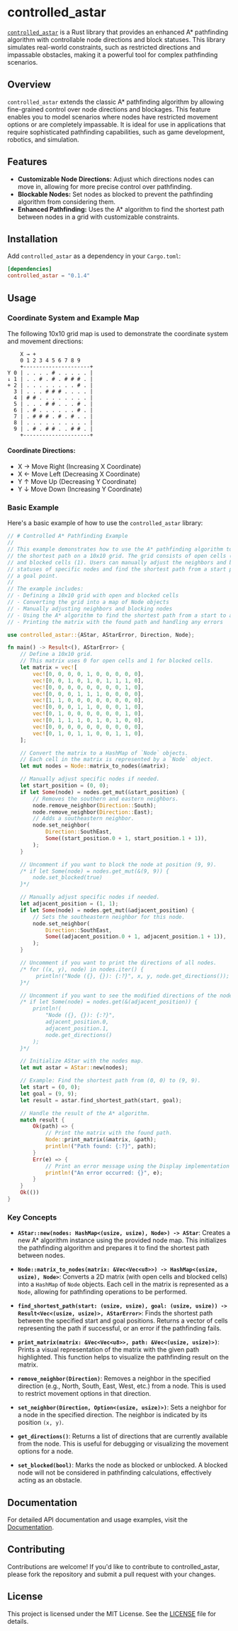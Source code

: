 # controlled_astar

[`controlled_astar`](https://crates.io/crates/controlled_astar) is a Rust library that provides an enhanced A\* pathfinding algorithm with controllable node directions and block statuses. This library simulates real-world constraints, such as restricted directions and impassable obstacles, making it a powerful tool for complex pathfinding scenarios.

## Overview

`controlled_astar` extends the classic A\* pathfinding algorithm by allowing fine-grained control over node directions and blockages. This feature enables you to model scenarios where nodes have restricted movement options or are completely impassable. It is ideal for use in applications that require sophisticated pathfinding capabilities, such as game development, robotics, and simulation.

## Features

- **Customizable Node Directions:** Adjust which directions nodes can move in, allowing for more precise control over pathfinding.
- **Blockable Nodes:** Set nodes as blocked to prevent the pathfinding algorithm from considering them.
- **Enhanced Pathfinding:** Uses the A\* algorithm to find the shortest path between nodes in a grid with customizable constraints.

## Installation

Add `controlled_astar` as a dependency in your `Cargo.toml`:

```toml
[dependencies]
controlled_astar = "0.1.4"
```

## Usage

### Coordinate System and Example Map

The following 10x10 grid map is used to demonstrate the coordinate system and movement directions:

```
    X → +
    0 1 2 3 4 5 6 7 8 9
    +---------------------+
Y 0 | . . . . # . . . . . |
↓ 1 | . . # . # . # # # . |
+ 2 | . . . . . . . . # . |
  3 | . . . # # # . . . . |
  4 | # # . . . . . . . . |
  5 | . . . # # . . . # . |
  6 | . # . . . . . . # . |
  7 | . # # # . # . # . . |
  8 | . . . . . . . . . . |
  9 | . # . # # . . # # . |
    +---------------------+
```

#### Coordinate Directions:

- X → Move Right (Increasing X Coordinate)
- X ← Move Left (Decreasing X Coordinate)
- Y ↑ Move Up (Decreasing Y Coordinate)
- Y ↓ Move Down (Increasing Y Coordinate)

### Basic Example

Here's a basic example of how to use the `controlled_astar` library:

```rust
// # Controlled A* Pathfinding Example
//
// This example demonstrates how to use the A* pathfinding algorithm to find
// the shortest path on a 10x10 grid. The grid consists of open cells (0)
// and blocked cells (1). Users can manually adjust the neighbors and block
// statuses of specific nodes and find the shortest path from a start point to
// a goal point.
//
// The example includes:
// - Defining a 10x10 grid with open and blocked cells
// - Converting the grid into a map of Node objects
// - Manually adjusting neighbors and blocking nodes
// - Using the A* algorithm to find the shortest path from a start to a goal
// - Printing the matrix with the found path and handling any errors

use controlled_astar::{AStar, AStarError, Direction, Node};

fn main() -> Result<(), AStarError> {
    // Define a 10x10 grid.
    // This matrix uses 0 for open cells and 1 for blocked cells.
    let matrix = vec![
        vec![0, 0, 0, 0, 1, 0, 0, 0, 0, 0],
        vec![0, 0, 1, 0, 1, 0, 1, 1, 1, 0],
        vec![0, 0, 0, 0, 0, 0, 0, 0, 1, 0],
        vec![0, 0, 0, 1, 1, 1, 0, 0, 0, 0],
        vec![1, 1, 0, 0, 0, 0, 0, 0, 0, 0],
        vec![0, 0, 0, 1, 1, 0, 0, 0, 1, 0],
        vec![0, 1, 0, 0, 0, 0, 0, 0, 1, 0],
        vec![0, 1, 1, 1, 0, 1, 0, 1, 0, 0],
        vec![0, 0, 0, 0, 0, 0, 0, 0, 0, 0],
        vec![0, 1, 0, 1, 1, 0, 0, 1, 1, 0],
    ];

    // Convert the matrix to a HashMap of `Node` objects.
    // Each cell in the matrix is represented by a `Node` object.
    let mut nodes = Node::matrix_to_nodes(&matrix);

    // Manually adjust specific nodes if needed.
    let start_position = (0, 0);
    if let Some(node) = nodes.get_mut(&start_position) {
        // Removes the southern and eastern neighbors.
        node.remove_neighbor(Direction::South);
        node.remove_neighbor(Direction::East);
        // Adds a southeastern neighbor.
        node.set_neighbor(
            Direction::SouthEast,
            Some((start_position.0 + 1, start_position.1 + 1)),
        );
    }

    // Uncomment if you want to block the node at position (9, 9).
    /* if let Some(node) = nodes.get_mut(&(9, 9)) {
        node.set_blocked(true)
    }*/

    // Manually adjust specific nodes if needed.
    let adjacent_position = (1, 1);
    if let Some(node) = nodes.get_mut(&adjacent_position) {
        // Sets the southeastern neighbor for this node.
        node.set_neighbor(
            Direction::SouthEast,
            Some((adjacent_position.0 + 1, adjacent_position.1 + 1)),
        );
    }

    // Uncomment if you want to print the directions of all nodes.
    /* for ((x, y), node) in nodes.iter() {
         println!("Node ({}, {}): {:?}", x, y, node.get_directions());
    }*/

    // Uncomment if you want to see the modified directions of the node at (1, 1).
    /* if let Some(node) = nodes.get(&(adjacent_position)) {
        println!(
            "Node ({}, {}): {:?}",
            adjacent_position.0,
            adjacent_position.1,
            node.get_directions()
        );
    }*/

    // Initialize AStar with the nodes map.
    let mut astar = AStar::new(nodes);

    // Example: Find the shortest path from (0, 0) to (9, 9).
    let start = (0, 0);
    let goal = (9, 9);
    let result = astar.find_shortest_path(start, goal);

    // Handle the result of the A* algorithm.
    match result {
        Ok(path) => {
            // Print the matrix with the found path.
            Node::print_matrix(&matrix, &path);
            println!("Path found: {:?}", path);
        }
        Err(e) => {
            // Print an error message using the Display implementation of AStarError.
            println!("An error occurred: {}", e);
        }
    }
    Ok(())
}
```

### Key Concepts

- **`AStar::new(nodes: HashMap<(usize, usize), Node>) -> AStar`**: Creates a new A\* algorithm instance using the provided node map. This initializes the pathfinding algorithm and prepares it to find the shortest path between nodes.

- **`Node::matrix_to_nodes(matrix: &Vec<Vec<u8>>) -> HashMap<(usize, usize), Node>`**: Converts a 2D matrix (with open cells and blocked cells) into a `HashMap` of `Node` objects. Each cell in the matrix is represented as a `Node`, allowing for pathfinding operations to be performed.

- **`find_shortest_path(start: (usize, usize), goal: (usize, usize)) -> Result<Vec<(usize, usize)>, AStarError>`**: Finds the shortest path between the specified start and goal positions. Returns a vector of cells representing the path if successful, or an error if the pathfinding fails.

- **`print_matrix(matrix: &Vec<Vec<u8>>, path: &Vec<(usize, usize)>)`**: Prints a visual representation of the matrix with the given path highlighted. This function helps to visualize the pathfinding result on the matrix.

- **`remove_neighbor(Direction)`**: Removes a neighbor in the specified direction (e.g., North, South, East, West, etc.) from a node. This is used to restrict movement options in that direction.

- **`set_neighbor(Direction, Option<(usize, usize)>)`**: Sets a neighbor for a node in the specified direction. The neighbor is indicated by its position `(x, y)`.

- **`get_directions()`**: Returns a list of directions that are currently available from the node. This is useful for debugging or visualizing the movement options for a node.

- **`set_blocked(bool)`**: Marks the node as blocked or unblocked. A blocked node will not be considered in pathfinding calculations, effectively acting as an obstacle.

## Documentation

For detailed API documentation and usage examples, visit the [Documentation](https://docs.rs/controlled_astar).

## Contributing

Contributions are welcome! If you'd like to contribute to controlled_astar, please fork the repository and submit a pull request with your changes.

## License

This project is licensed under the MIT License. See the [LICENSE](LICENSE) file for details.
